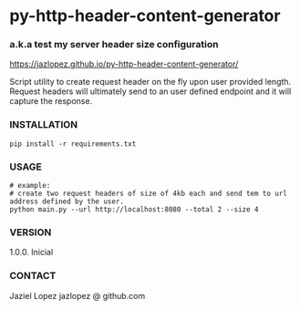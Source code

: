 # py-http-header-content-generator 
### a.k.a test my server header size configuration
https://jazlopez.github.io/py-http-header-content-generator/

Script utility to create request header on the fly upon user provided length.
Request headers will ultimately send to an user defined endpoint and it will capture
the response.

### INSTALLATION

```shell
pip install -r requirements.txt
```

### USAGE
```shell
# example:
# create two request headers of size of 4kb each and send tem to url address defined by the user.
python main.py --url http://localhost:8080 --total 2 --size 4
```

### VERSION

1.0.0. Inicial

### CONTACT

Jaziel Lopez jazlopez @ github.com
